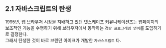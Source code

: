 ## 2.1 자바스크립트의 탄생

1995년, 웹 브라우저 시장을 지배하고 있던 넷스케이프 커뮤니케이션즈는 웹페이지의 보조적인 기능을 수행하기 위해 브라우저에서 동작하는 `경량 프로그래밍 언어`를 도입하기로 결정한다.  
그래서 탄생한 것이 바로 브렌던 아이크가 개발한 `자바스크립트` 다.
